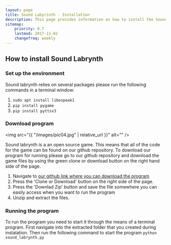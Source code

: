 ```yaml
---
layout: page
title: Sound Labyrinth - Installation
description: This page provides information on how to install the Sound Labrynth program.
sitemap:
    priority: 0.7
    lastmod: 2017-11-02
    changefreq: weekly
---
```

## How to install Sound Labrynth

### Set up the environment
Sound labrynth relies on several packages please run the following commands in a terminal window:

1. `sudo apt install libespeak1`
2. `pip install pygame`
3. `pip install pyttsx3`




### Download program

<span class="image left"><img src="{{ "/images/pic04.jpg" | relative_url }}" alt="" /></span>

Sound labrynth is a an open source game. This means that all of the code for the game can be found on our github repository. To download our program for running  please go to our github repository and download the game files by using the green clone or download button on the right hand side of the page.

1. Navigate to [our github link where you can download the program](https://github.com/sd19fall/Sound-Labyrinth)
2. Press the 'Clone or Download' button on the right side of the page.
3. Press the 'Downlad Zip' button and save the file somewhere you can easily access when you want to run the program
4. Unzip and extract the files.

### Running the program
To run the program you need to start it through the means of a terminal program. First navigate into the extracted folder that you created during instalation. Then run the following command to start the program `python sound_labrynth.py`
